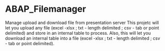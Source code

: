 # ABAP_Filemanager
Manage upload and download file from presentation server
This projetc will let you upload any file (excel -xlsx ; txt - length delimited ; csv - tab or point delimited) and store in an internal table to process.
Also, this will let you download an internal table into a file (excel -xlsx ; txt - length delimited ; csv - tab or point delimited).
